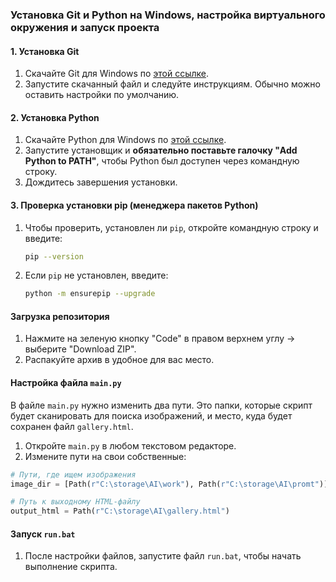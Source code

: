 ### Установка Git и Python на Windows, настройка виртуального окружения и запуск проекта

#### 1. Установка Git

1. Скачайте Git для Windows по [этой ссылке](https://git-scm.com/download/win).
2. Запустите скачанный файл и следуйте инструкциям. Обычно можно оставить настройки по умолчанию.

#### 2. Установка Python

1. Скачайте Python для Windows по [этой ссылке](https://www.python.org/downloads/).
2. Запустите установщик и **обязательно поставьте галочку "Add Python to PATH"**, чтобы Python был доступен через командную строку.
3. Дождитесь завершения установки.

#### 3. Проверка установки pip (менеджера пакетов Python)

1. Чтобы проверить, установлен ли `pip`, откройте командную строку и введите:

   ```bash
   pip --version
   ```

2. Если `pip` не установлен, введите:

   ```bash
   python -m ensurepip --upgrade
   ```

#### Загрузка репозитория

1. Нажмите на зеленую кнопку "Code" в правом верхнем углу -> выберите "Download ZIP".
2. Распакуйте архив в удобное для вас место.

#### Настройка файла `main.py`

В файле `main.py` нужно изменить два пути. Это папки, которые скрипт будет сканировать для поиска изображений, и место, куда будет сохранен файл `gallery.html`.

1. Откройте `main.py` в любом текстовом редакторе.
2. Измените пути на свои собственные:

```python
# Пути, где ищем изображения
image_dir = [Path(r"C:\storage\AI\work"), Path(r"C:\storage\AI\promt")]

# Путь к выходному HTML-файлу
output_html = Path(r"C:\storage\AI\gallery.html")
```

#### Запуск `run.bat`

1. После настройки файлов, запустите файл `run.bat`, чтобы начать выполнение скрипта.